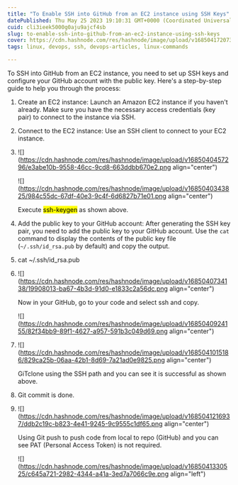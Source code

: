 ```yaml
---
title: "To Enable SSH into GitHub from an EC2 instance using SSH Keys"
datePublished: Thu May 25 2023 19:10:31 GMT+0000 (Coordinated Universal Time)
cuid: cli3ieek5000g0aju9ajcf4sb
slug: to-enable-ssh-into-github-from-an-ec2-instance-using-ssh-keys
cover: https://cdn.hashnode.com/res/hashnode/image/upload/v1685041720734/d228cd60-7006-4a97-889b-77eee378c2f0.png
tags: linux, devops, ssh, devops-articles, linux-commands

---
```


To SSH into GitHub from an EC2 instance, you need to set up SSH keys and configure your GitHub account with the public key. Here's a step-by-step guide to help you through the process:

1. Create an EC2 instance: Launch an Amazon EC2 instance if you haven't already. Make sure you have the necessary access credentials (key pair) to connect to the instance via SSH.
    
2. Connect to the EC2 instance: Use an SSH client to connect to your EC2 instance.
    
3. ![](https://cdn.hashnode.com/res/hashnode/image/upload/v1685040457296/e3abe10b-9558-46cc-9cd8-663ddbb670e2.png align="center")
    
    ![](https://cdn.hashnode.com/res/hashnode/image/upload/v1685040343825/984c55dc-67df-40e3-9c4f-6d6827b71e01.png align="center")
    
    Execute <mark>ssh-keygen</mark> as shown above.
    
4. Add the public key to your GitHub account: After generating the SSH key pair, you need to add the public key to your GitHub account. Use the `cat` command to display the contents of the public key file (`~/.ssh/id_rsa.pub` by default) and copy the output.
    
5. cat ~/.ssh/id\_rsa.pub
    
6. ![](https://cdn.hashnode.com/res/hashnode/image/upload/v1685040734138/19908013-ba67-4b3d-91d0-e1833c2a56dc.png align="center")
    
    Now in your GitHub, go to your code and select ssh and copy.
    
    ![](https://cdn.hashnode.com/res/hashnode/image/upload/v1685040924155/82f34bb9-89f1-4627-a957-591b3c049d69.png align="center")
    
7. ![](https://cdn.hashnode.com/res/hashnode/image/upload/v1685041015186/829ca25b-06aa-42b1-8d69-7a21ad0e9825.png align="center")
    
    GiTclone using the SSH path and you can see it is successful as shown above.
    
8. Git commit is done.
    
9. ![](https://cdn.hashnode.com/res/hashnode/image/upload/v1685041216937/ddb2c19c-b823-4e41-9245-9c9555c1df65.png align="center")
    
    Using Git push to push code from local to repo (GitHub) and you can see PAT (Personal Access Token) is not required.
    
    ![](https://cdn.hashnode.com/res/hashnode/image/upload/v1685041330525/c645a721-2982-4344-a41a-3ed7a7066c9e.png align="left")